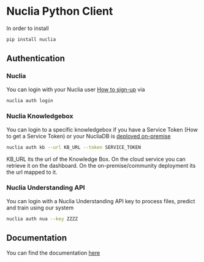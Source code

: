 # Nuclia Python Client

In order to install

```bash
pip install nuclia
```

## Authentication

### Nuclia

You can login with your Nuclia user [How to sign-up](https://nuclia.cloud/user/signup) via

```bash
nuclia auth login
```


### Nuclia Knowledgebox

You can login to a specific knowledgebox if you have a Service Token (How to get a Service Token) or your NucliaDB is [deployed on-premise](https://docs.nuclia.dev/docs/nucliadb/deploy)

```bash
nuclia auth kb --url KB_URL --token SERVICE_TOKEN
```

KB_URL its the url of the Knowledge Box. On the cloud service you can retrieve it on the dashboard. On the on-premise/community deployment its the url mapped to it.


### Nuclia Understanding API

You can login with a Nuclia Understanding API key to process files, predict and train using our system

```bash
nuclia auth nua --key ZZZZ
```

## Documentation

You can find the documentation [here](https://github.com/nuclia/nuclia.py/tree/main/docs)
